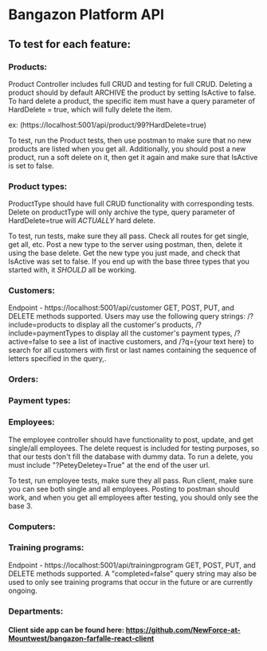 # Bangazon Platform API

## To test for each feature:



### Products:
Product Controller includes full CRUD and testing for full CRUD. Deleting a product should by default ARCHIVE the product by setting IsActive to false. To hard delete a product, the specific item must have a query parameter of HardDelete = true, which will fully delete the item.

ex: (https://localhost:5001/api/product/99?HardDelete=true)

To test, run the Product tests, then use postman to make sure that no new products are listed when you get all. Additionally, you should post a new product, run a soft delete on it, then get it again and make sure that IsActive is set to false.

### Product types:
ProductType should have full CRUD functionality with corresponding tests. Delete on productType will only archive the type, query parameter of HardDelete=true will *ACTUALLY* hard delete.

To test, run tests, make sure they all pass. Check all routes for get single, get all, etc. Post a new type to the server using postman, then, delete it using the base delete. Get the new type you just made, and check that IsActive was set to false. If you end up with the base three types that you started with, it *SHOULD* all be working.

### Customers:
Endpoint - https://localhost:5001/api/customer
GET, POST, PUT, and DELETE methods supported.
Users may use the following query strings: /?include=products to display all the customer's products, /?include=paymentTypes to display all the customer's payment types, /?active=false to see a list of inactive customers, and /?q={your text here} to search for all customers with first or last names containing the sequence of letters specified in the query,.

### Orders:


### Payment types:


### Employees:
The employee controller should have functionality to post, update, and get single/all employees. The delete request is included for testing purposes, so that our tests don't fill the database with dummy data. To run a delete, you must include "?PeteyDeletey=True" at the end of the user url.

To test, run employee tests, make sure they all pass. Run client, make sure you can see both single and all employees. Posting to postman should work, and when you get all employees after testing, you should only see the base 3.


### Computers:


### Training programs:
Endpoint - https://localhost:5001/api/trainingprogram
GET, POST, PUT, and DELETE methods supported. A "completed=false" query string may also be used to only see training programs that occur in the future or are currently ongoing.

### Departments:


#### Client side app can be found here: https://github.com/NewForce-at-Mountwest/bangazon-farfalle-react-client
